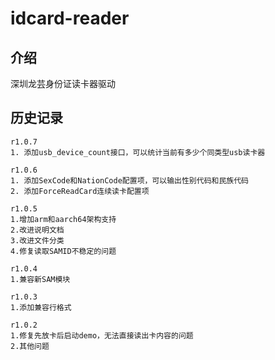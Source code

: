 # idcard-reader

## 介绍
深圳龙芸身份证读卡器驱动

## 历史记录
```
r1.0.7
1. 添加usb_device_count接口，可以统计当前有多少个同类型usb读卡器

r1.0.6
1. 添加SexCode和NationCode配置项，可以输出性别代码和民族代码
2. 添加ForceReadCard连续读卡配置项

r1.0.5
1.增加arm和aarch64架构支持
2.改进说明文档
3.改进文件分类
4.修复读取SAMID不稳定的问题

r1.0.4
1.兼容新SAM模块

r1.0.3
1.添加兼容行格式

r1.0.2
1.修复先放卡后启动demo，无法直接读出卡内容的问题
2.其他问题
```
